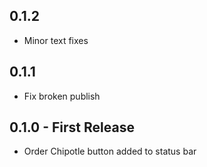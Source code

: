 ## 0.1.2
* Minor text fixes

## 0.1.1
* Fix broken publish

## 0.1.0 - First Release
* Order Chipotle button added to status bar
